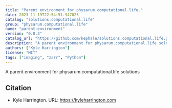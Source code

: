 ```yaml
---
title: "Parent environment for physarum.computational.life."
date: 2023-11-19T22:54:51.947025
catalog: "solutions.computational.life"
group: "physarum.computational.life"
name: "parent-environment"
version: "0.0.3"
catalog_url: "https://github.com/kephale/solutions.computational.life.git"
description: "A parent environment for physarum.computational.life solutions"
authors: ["Kyle Harrington"]
license: "MIT"
tags: ["imaging", "zarr", "Python"]
---
```


A parent environment for physarum.computational.life solutions

## Citation

- Kyle Harrington.
  URL: https://kyleharrington.com


